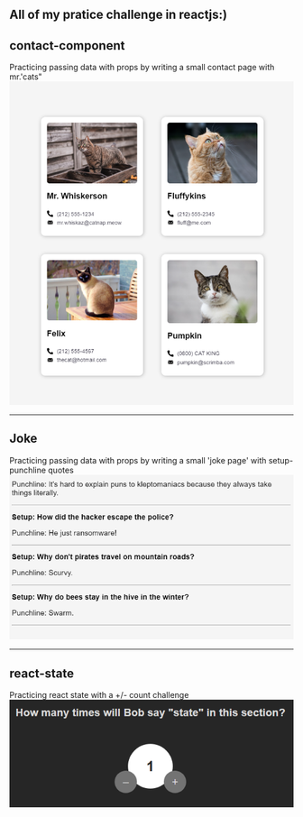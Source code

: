 All of my pratice challenge in reactjs:) 
---


## contact-component  
Practicing passing data with props by writing a small contact page with mr.'cats"  
![ScreenShot](./contact-component/src/assets/screenshot.png)  

---

## Joke  
Practicing passing data with props by writing a small 'joke page' with setup-punchline quotes  
![ScreenShot](./Joke/src/assets/screenshot.png)  

---

## react-state  
Practicing react state with a +/- count challenge  
![ScreenShot](./screenshot-challenge/react-state-creenshot.png)  
